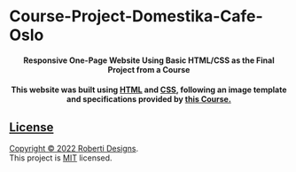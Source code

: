 # Course-Project-Domestika-Cafe-Oslo

<h4 align="center">Responsive One-Page Website Using Basic HTML/CSS as the Final Project from a Course</h4>

<h4 align="center">This website was built using <a href="https://developer.mozilla.org/en-US/docs/Web/HTML">HTML</a> and <a href="https://developer.mozilla.org/en-US/docs/Web/CSS">CSS</a>, following an image template and specifications provided by <a href="https://www.domestika.org/es/courses/74-introduccion-al-desarrollo-web-responsive-con-html-y-css">this Course.</h4>

## License
Copyright © 2022 [Roberti Designs](https://github.com/robertidesigns). <br />
This project is [MIT](https://github.com/avneesh0612/next-progress-bar/blob/main/LICENSE) licensed.
